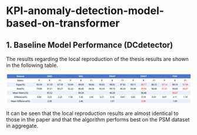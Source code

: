 # KPI-anomaly-detection-model-based-on-transformer
 
## 1. Baseline Model Performance (DCdetector)

The results regarding the local reproduction of the thesis results are shown in the following table.

![Dcdetector result](/KDD2023-DCdetector/img/difference.png)

It can be seen that the local reproduction results are almost identical to those in the paper and that the algorithm performs best on the PSM dataset in aggregate.
